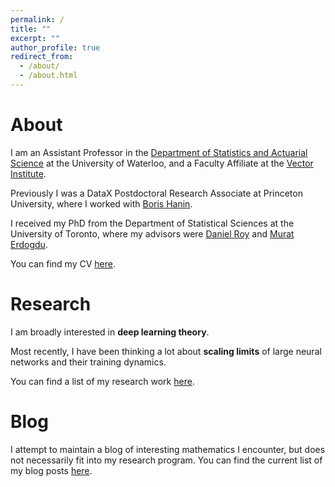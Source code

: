 ```yaml
---
permalink: /
title: ""
excerpt: ""
author_profile: true
redirect_from:
  - /about/
  - /about.html
---
```


# About

I am an Assistant Professor in the [Department of Statistics and Actuarial Science](https://uwaterloo.ca/statistics-and-actuarial-science/) at the University of Waterloo, and a Faculty Affiliate at the [Vector Institute](https://vectorinstitute.ai/). 
<!--  -->

Previously I was a DataX Postdoctoral Research Associate at Princeton University, where I worked with [Boris Hanin](https://boris-hanin.github.io/). 
<!--  -->
I received my PhD from the Department of Statistical Sciences at the University of Toronto, where my advisors were [Daniel Roy](http://danroy.org/) and [Murat Erdogdu](http://www.cs.toronto.edu/~erdogdu/).
<!--  -->
<!-- Prior to my PhD, I received my MSc in Statistics from the same department, and my BASc in [Engineering Science](http://engsci.utoronto.ca/) from University of Toronto.  -->

<!-- Previously I was a Masters student in the same department, during which I worked with [Prof. Jeffrey Rosenthal](http://probability.ca/jeff/). For my undergraduate degree I studied [Engineering Science](http://engsci.utoronto.ca/) at University of Toronto, majoring in Electrical and Computer Engineering. My undergraduate thesis was supervised by [Prof. Christina Christara](http://www.cs.toronto.edu/~ccc/).  -->

You can find my CV [here](files/CV_Mufan_Li.pdf).

# Research

I am broadly interested in **deep learning theory**. 
<!--  -->
Most recently, I have been thinking a lot about **scaling limits** of large neural networks and their training dynamics.

You can find a list of my research work
[here](/research/). 
<!-- See also my [Google Scholar](https://scholar.google.com/citations?user=9dSlc_cAAAAJ&hl=en) and [Semantic Scholar](https://www.semanticscholar.org/author/Mufan-Bill-Li/49140558) pages.  -->

# Blog

I attempt to maintain a blog of interesting mathematics I encounter, 
but does not necessarily fit into my research program.
You can find the current list of my blog posts
[here](/blog-posts/).

<!-- Masters Research Project - Collaborative Filtering For Student Grade Analysis (2016) \[[Document](files/Mufan_Li_MSc_Report.pdf)\] \[[Code](https://github.com/mufan-li/sg)\]

Undergraduate Thesis - Efficient and Accurate Numerical PDE Methods For Pricing Financial Derivatives (2015) \[[Document](files/Mufan_Li_Undergrad_Thesis.pdf)\] \[[Presentation](files/Mufan_Li_Thesis_Presentation.pdf)\] \[[Code](https://github.com/mufan-li/PDE03)\] -->

<!-- ### Teaching

Teaching assistant positions held:  
STA220 - The Practice of Statistics I - Summer 2016  
STA248 - Statistics for Computer Scientists - Winter 2016  
STA261 - Probability and Statistics II - Winter 2016  
STA304 - Surveys, Sampling, and Observational Data - Winter 2016  
STA247 - Probability with Computer Applications - Fall 2015   -->

<!-- ### Contact me

Email: mufan dot li at mail dot utoronto dot ca -->
<!-- [email@domain.com](mailto:email@domain.com) -->
